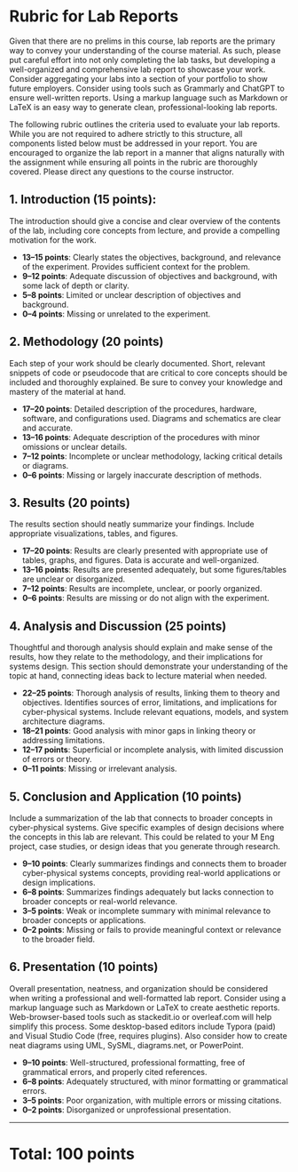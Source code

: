 # Rubric for Lab Reports

Given that there are no prelims in this course, lab reports are the primary way to convey your understanding of the course material. As such, please put careful effort into not only completing the lab tasks, but developing a well-organized and comprehensive lab report to showcase your work. Consider aggregating your labs into a section of your portfolio to show future employers. Consider using tools such as Grammarly and ChatGPT to ensure well-written reports. Using a markup language such as Markdown or LaTeX is an easy way to generate clean, professional-looking lab reports.

The following rubric outlines the criteria used to evaluate your lab reports. While you are not required to adhere strictly to this structure, all components listed below must be addressed in your report. You are encouraged to organize the lab report in a manner that aligns naturally with the assignment while ensuring all points in the rubric are thoroughly covered. Please direct any questions to the course instructor. 

## **1. Introduction (15 points):** 

The introduction should give a concise and clear overview of the contents of the lab, including core concepts from lecture, and provide a compelling motivation for the work.

- **13–15 points**: Clearly states the objectives, background, and relevance of the experiment. Provides sufficient context for the problem.
- **9–12 points**: Adequate discussion of objectives and background, with some lack of depth or clarity.
- **5–8 points**: Limited or unclear description of objectives and background.
- **0–4 points**: Missing or unrelated to the experiment.

## **2. Methodology (20 points)**

Each step of your work should be clearly documented. Short, relevant snippets of code or pseudocode that are critical to core concepts should be included and thoroughly explained. Be sure to convey your knowledge and mastery of the material at hand.

- **17–20 points**: Detailed description of the procedures, hardware, software, and configurations used. Diagrams and schematics are clear and accurate.
- **13–16 points**: Adequate description of the procedures with minor omissions or unclear details.
- **7–12 points**: Incomplete or unclear methodology, lacking critical details or diagrams.
- **0–6 points**: Missing or largely inaccurate description of methods.

## **3. Results (20 points)**

The results section should neatly summarize your findings. Include appropriate visualizations, tables, and figures. 

- **17–20 points**: Results are clearly presented with appropriate use of tables, graphs, and figures. Data is accurate and well-organized.
- **13–16 points**: Results are presented adequately, but some figures/tables are unclear or disorganized.
- **7–12 points**: Results are incomplete, unclear, or poorly organized.
- **0–6 points**: Results are missing or do not align with the experiment.

## **4. Analysis and Discussion (25 points)**

Thoughtful and thorough analysis should explain and make sense of the results, how they relate to the methodology, and their implications for systems design. This section should demonstrate your understanding of the topic at hand, connecting ideas back to lecture material when needed.

- **22–25 points**: Thorough analysis of results, linking them to theory and objectives. Identifies sources of error, limitations, and implications for cyber-physical systems. Include relevant equations, models, and system architecture diagrams. 
- **18–21 points**: Good analysis with minor gaps in linking theory or addressing limitations.
- **12–17 points**: Superficial or incomplete analysis, with limited discussion of errors or theory.
- **0–11 points**: Missing or irrelevant analysis.

## **5. Conclusion and Application (10 points)**

Include a summarization of the lab that connects to broader concepts in cyber-physical systems. Give specific examples of design decisions where the concepts in this lab are relevant. This could be related to your M Eng project, case studies, or design ideas that you generate through research. 

- **9–10 points**: Clearly summarizes findings and connects them to broader cyber-physical systems concepts, providing real-world applications or design implications.
- **6–8 points**: Summarizes findings adequately but lacks connection to broader concepts or real-world relevance.
- **3–5 points**: Weak or incomplete summary with minimal relevance to broader concepts or applications.
- **0–2 points**: Missing or fails to provide meaningful context or relevance to the broader field.

## **6. Presentation (10 points)**

Overall presentation, neatness, and organization should be considered when writing a professional and well-formatted lab report. Consider using a markup language such as Markdown or LaTeX to create aesthetic reports. Web-browser-based tools such as stackedit.io or overleaf.com will help simplify this process. Some desktop-based editors include Typora (paid) and Visual Studio Code (free, requires plugins). Also consider how to create neat diagrams using UML, SySML, diagrams.net, or PowerPoint. 

- **9–10 points**: Well-structured, professional formatting, free of grammatical errors, and properly cited references.
- **6–8 points**: Adequately structured, with minor formatting or grammatical errors.
- **3–5 points**: Poor organization, with multiple errors or missing citations.
- **0–2 points**: Disorganized or unprofessional presentation.

---

# Total: **100 points**